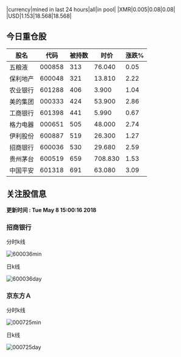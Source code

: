 |currency|mined in last 24 hours|all|in pool|
|XMR|0.005|0.08|0.08|
|USD|1.153|18.568|18.568|

## 今日重仓股 

|股名|代码|被持数|时价|涨跌%|
|---|---|---|---|---|
|五粮液|000858|313|76.040|0.05|
|保利地产|600048|321|13.810|2.22|
|农业银行|601288|406|3.900|1.04|
|美的集团|000333|424|53.900|2.86|
|工商银行|601398|441|5.990|0.67|
|格力电器|000651|505|48.000|2.74|
|伊利股份|600887|519|26.300|1.27|
|招商银行|600036|530|29.680|2.59|
|贵州茅台|600519|659|708.830|1.53|
|中国平安|601318|691|63.080|3.09|

## 关注股信息
**更新时间 : Tue May  8 15:00:16 2018**
### 招商银行 
分时k线

![600036min](http://image.sinajs.cn/newchart/min/n/sh600036.gif)

日k线

![600036day](http://image.sinajs.cn/newchart/daily/n/sh600036.gif)

### 京东方Ａ 
分时k线

![000725min](http://image.sinajs.cn/newchart/min/n/sz000725.gif)

日k线

![000725day](http://image.sinajs.cn/newchart/daily/n/sz000725.gif)
